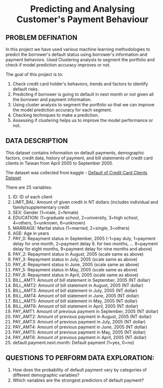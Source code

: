 # <p align = 'center'> Predicting and Analysing Customer's Payment Behaviour </p>

## PROBLEM DEFINATION

In this project we have used various machine learning methodologies to predict the borrower's default status using borrower's information and payment behaviors. Used Clustering analysis to segment the portfolio and check if model prediction accuracy improves or not.

The goal of this project is to:

1. Check credit card holder's behaviors, trends and factors to identify default risks.
2. Predicting if borrower is going to default in next month or not given all the borrower and payment information.
3. Using cluster analysis to segment the portfolio so that we can improve the model prediction accuracy for each segment.
4. Checking techniques to make a prediction.
5. Assessing if clustering helps us to improve the model performance or not.


## DATA DESCRIPTION

This dataset contains information on default payments, demographic factors, credit data, history of payment, and bill statements of credit card clients in Taiwan from April 2005 to September 2005.

The dataset was collected from kaggle - <a href = "https://www.kaggle.com/datasets/uciml/default-of-credit-card-clients-dataset">Default of Credit Card Clients Dataset</a>

There are 25 variables:

1. ID: ID of each client
2. LIMIT_BAL: Amount of given credit in NT dollars (includes individual and family/supplementary credit
3. SEX: Gender (1=male, 2=female)
4. EDUCATION: (1=graduate school, 2=university, 3=high school, 4=others, 5=unknown, 6=unknown)
5. MARRIAGE: Marital status (1=married, 2=single, 3=others)
6. AGE: Age in years
7. PAY_0: Repayment status in September, 2005 (-1=pay duly, 1=payment delay for one month, 2=payment delay 8. for two months, … 8=payment delay for eight months, 9=payment delay for nine months and above)
9. PAY_2: Repayment status in August, 2005 (scale same as above)
10. PAY_3: Repayment status in July, 2005 (scale same as above)
11. PAY_4: Repayment status in June, 2005 (scale same as above)
12. PAY_5: Repayment status in May, 2005 (scale same as above)
13. PAY_6: Repayment status in April, 2005 (scale same as above)
14. BILL_AMT1: Amount of bill statement in September, 2005 (NT dollar)
15. BILL_AMT2: Amount of bill statement in August, 2005 (NT dollar)
16. BILL_AMT3: Amount of bill statement in July, 2005 (NT dollar)
17. BILL_AMT4: Amount of bill statement in June, 2005 (NT dollar)
18. BILL_AMT5: Amount of bill statement in May, 2005 (NT dollar)
19. BILL_AMT6: Amount of bill statement in April, 2005 (NT dollar)
20. PAY_AMT1: Amount of previous payment in September, 2005 (NT dollar)
21. PAY_AMT2: Amount of previous payment in August, 2005 (NT dollar)
22. PAY_AMT3: Amount of previous payment in July, 2005 (NT dollar)
23. PAY_AMT4: Amount of previous payment in June, 2005 (NT dollar)
24. PAY_AMT5: Amount of previous payment in May, 2005 (NT dollar)
25. PAY_AMT6: Amount of previous payment in April, 2005 (NT dollar)
26. default.payment.next.month: Default payment (1=yes, 0=no)


## QUESTIONS TO PERFORM DATA EXPLORATION:

1. How does the probability of default payment vary by categories of different demographic variables?
2. Which variables are the strongest predictors of default payment?